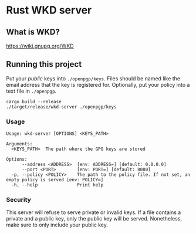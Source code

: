 # Rust WKD server

## What is WKD?

https://wiki.gnupg.org/WKD

## Running this project

Put your _public_ keys into `./openpgp/keys`. Files should be named like the
email address that the key is registered for.
Optionally, put your policy into a text file in `./openpgp`.

```shell
cargo build --release
./target/release/wkd-server ./openpgp/keys
```

### Usage

```
Usage: wkd-server [OPTIONS] <KEYS_PATH>

Arguments:
  <KEYS_PATH>  The path where the GPG keys are stored

Options:
      --address <ADDRESS>  [env: ADDRESS=] [default: 0.0.0.0]
      --port <PORT>        [env: PORT=] [default: 8080]
  -p, --policy <POLICY>    The path to the policy file. If not set, an empty policy is served [env: POLICY=]
  -h, --help               Print help
```

### Security

This server will refuse to serve private or invalid keys.
If a file contains a private and a public key, only the public key will be served.
Nonetheless, make sure to only include your public key.
